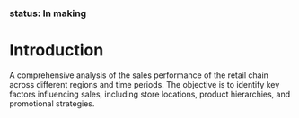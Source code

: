### status: In making

# Introduction

A comprehensive analysis of the sales performance of the retail chain across different regions and time periods. The objective is to identify key factors influencing sales, including store locations, product hierarchies, and promotional strategies.








